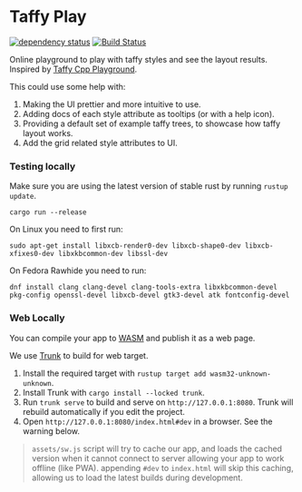# Taffy Play

[![dependency status](https://deps.rs/repo/github/coderedart/taffy_play/status.svg)](https://deps.rs/repo/github/coderedart/taffy_play)
[![Build Status](https://github.com/coderedart/taffy_play/workflows/CI/badge.svg)](https://github.com/coderedart/taffy_play/actions?workflow=CI)

Online playground to play with taffy styles and see the layout results. Inspired by [Taffy Cpp Playground](https://inobelar.github.io/emscripten_samples/sample_Taffy_cpp_Playground.html).

This could use some help with:
1. Making the UI prettier and more intuitive to use.
2. Adding docs of each style attribute as tooltips (or with a help icon).
3. Providing a default set of example taffy trees, to showcase how taffy layout works.
4. Add the grid related style attributes to UI.

### Testing locally

Make sure you are using the latest version of stable rust by running `rustup update`.

`cargo run --release`

On Linux you need to first run:

`sudo apt-get install libxcb-render0-dev libxcb-shape0-dev libxcb-xfixes0-dev libxkbcommon-dev libssl-dev`

On Fedora Rawhide you need to run:

`dnf install clang clang-devel clang-tools-extra libxkbcommon-devel pkg-config openssl-devel libxcb-devel gtk3-devel atk fontconfig-devel`

### Web Locally

You can compile your app to [WASM](https://en.wikipedia.org/wiki/WebAssembly) and publish it as a web page.

We use [Trunk](https://trunkrs.dev/) to build for web target.
1. Install the required target with `rustup target add wasm32-unknown-unknown`.
2. Install Trunk with `cargo install --locked trunk`.
3. Run `trunk serve` to build and serve on `http://127.0.0.1:8080`. Trunk will rebuild automatically if you edit the project.
4. Open `http://127.0.0.1:8080/index.html#dev` in a browser. See the warning below.

> `assets/sw.js` script will try to cache our app, and loads the cached version when it cannot connect to server allowing your app to work offline (like PWA).
> appending `#dev` to `index.html` will skip this caching, allowing us to load the latest builds during development.

